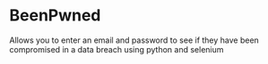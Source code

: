 # BeenPwned
Allows you to enter an email and password to see if they have been compromised in a data breach using python and selenium
